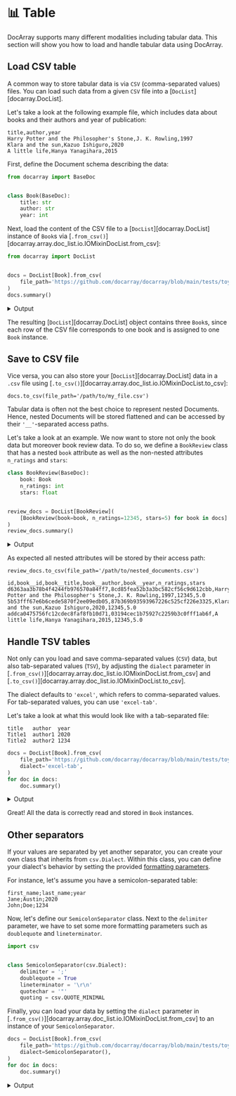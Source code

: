 # 📊 Table

DocArray supports many different modalities including tabular data.
This section will show you how to load and handle tabular data using DocArray.

## Load CSV table

A common way to store tabular data is via `CSV` (comma-separated values) files.
You can load such data from a given `CSV` file into a [`DocList`][docarray.DocList]. 

Let's take a look at the following example file, which includes data about books and their authors and year of publication:

```text
title,author,year
Harry Potter and the Philosopher's Stone,J. K. Rowling,1997
Klara and the sun,Kazuo Ishiguro,2020
A little life,Hanya Yanagihara,2015
```

First, define the Document schema describing the data:

```python
from docarray import BaseDoc


class Book(BaseDoc):
    title: str
    author: str
    year: int
```
Next, load the content of the CSV file to a [`DocList`][docarray.DocList] instance of `Book`s via [`.from_csv()`][docarray.array.doc_list.io.IOMixinDocList.from_csv]:

```python
from docarray import DocList


docs = DocList[Book].from_csv(
    file_path='https://github.com/docarray/docarray/blob/main/tests/toydata/books.csv?raw=true'
)
docs.summary()
```

<details>
    <summary>Output</summary>
    ``` { .text .no-copy }
    ╭────── DocList Summary ──────╮
    │                             │
    │   Type     DocList[Book]    │
    │   Length   3                │
    │                             │
    ╰─────────────────────────────╯
    ╭── Document Schema ──╮
    │                     │
    │   Book              │
    │   ├── title: str    │
    │   ├── author: str   │
    │   └── year: int     │
    │                     │
    ╰─────────────────────╯
    ```
</details>

The resulting [`DocList`][docarray.DocList] object contains three `Book`s, since each row of the CSV file corresponds to one book and is assigned to one `Book` instance.

## Save to CSV file

Vice versa, you can also store your [`DocList`][docarray.DocList] data in a `.csv` file using [`.to_csv()`][docarray.array.doc_list.io.IOMixinDocList.to_csv]:

``` { .python }
docs.to_csv(file_path='/path/to/my_file.csv')
```

Tabular data is often not the best choice to represent nested Documents. Hence, nested Documents will be stored flattened and can be accessed by their `'__'`-separated access paths.

Let's take a look at an example. We now want to store not only the book data but moreover book review data. To do so, we define a `BookReview` class that has a nested `book` attribute as well as the non-nested attributes `n_ratings` and `stars`:

```python
class BookReview(BaseDoc):
    book: Book
    n_ratings: int
    stars: float


review_docs = DocList[BookReview](
    [BookReview(book=book, n_ratings=12345, stars=5) for book in docs]
)
review_docs.summary()
```

<details>
    <summary>Output</summary>
    ``` { .text .no-copy}
    ╭───────── DocList Summary ─────────╮
    │                                   │
    │   Type     DocList[BookReview]    │
    │   Length   3                      │
    │                                   │
    ╰───────────────────────────────────╯
    ╭──── Document Schema ────╮
    │                         │
    │   BookReview            │
    │   ├── book: Book        │
    │   │   ├── title: str    │
    │   │   ├── author: str   │
    │   │   └── year: int     │
    │   ├── n_ratings: int    │
    │   └── stars: float      │
    │                         │
    ╰─────────────────────────╯
    ```
</details>

As expected all nested attributes will be stored by their access path:

``` { .python }
review_docs.to_csv(file_path='/path/to/nested_documents.csv')
```

``` { .text .no-copy hl_lines="1" }
id,book__id,book__title,book__author,book__year,n_ratings,stars
d6363aa3b78b4f4244fb976570a84ff7,8cd85fea52b3a3bc582cf56c9d612cbb,Harry Potter and the Philosopher's Stone,J. K. Rowling,1997,12345,5.0
5b53fff67e6b6cede5870f2ee09edb05,87b369b93593967226c525cf226e3325,Klara and the sun,Kazuo Ishiguro,2020,12345,5.0
addca0475756fc12cdec8faf8fb10d71,03194cec1b75927c2259b3c0fff1ab6f,A little life,Hanya Yanagihara,2015,12345,5.0
```

## Handle TSV tables

Not only can you load and save comma-separated values (`CSV`) data, but also tab-separated values (`TSV`), 
by adjusting the `dialect` parameter in [`.from_csv()`][docarray.array.doc_list.io.IOMixinDocList.from_csv] 
and [`.to_csv()`][docarray.array.doc_list.io.IOMixinDocList.to_csv].

The dialect defaults to `'excel'`, which refers to comma-separated values. For tab-separated values, you can use 
`'excel-tab'`.

Let's take a look at what this would look like with a tab-separated file:

```text
title	author	year
Title1	author1	2020
Title2	author2	1234
```

```python
docs = DocList[Book].from_csv(
    file_path='https://github.com/docarray/docarray/blob/main/tests/toydata/books.tsv?raw=true',
    dialect='excel-tab',
)
for doc in docs:
    doc.summary()
```

<details>
    <summary>Output</summary>
    ```text
    📄 Book : c1ac9d4 ...
    ╭──────────────────────┬───────────────╮
    │ Attribute            │ Value         │
    ├──────────────────────┼───────────────┤
    │ title: str           │ Title1        │
    │ author: str          │ author1       │
    │ year: int            │ 2020          │
    ╰──────────────────────┴───────────────╯
    📄 Book : c1ac9d4 ...
    ╭──────────────────────┬───────────────╮
    │ Attribute            │ Value         │
    ├──────────────────────┼───────────────┤
    │ title: str           │ Title1        │
    │ author: str          │ author1       │
    │ year: int            │ 2020          │
    ╰──────────────────────┴───────────────╯
    ```
</details>

Great! All the data is correctly read and stored in `Book` instances.

## Other separators

If your values are separated by yet another separator, you can create your own class that inherits from `csv.Dialect`.
Within this class, you can define your dialect's behavior by setting the provided [formatting parameters](https://docs.python.org/3/library/csv.html#dialects-and-formatting-parameters).

For instance, let's assume you have a semicolon-separated table:

```text
first_name;last_name;year
Jane;Austin;2020
John;Doe;1234
```

Now, let's define our `SemicolonSeparator` class. Next to the `delimiter` parameter, we have to set some more formatting parameters such as `doublequote` and `lineterminator`.

```python
import csv


class SemicolonSeparator(csv.Dialect):
    delimiter = ';'
    doublequote = True
    lineterminator = '\r\n'
    quotechar = '"'
    quoting = csv.QUOTE_MINIMAL
```

Finally, you can load your data by setting the `dialect` parameter in [`.from_csv()`][docarray.array.doc_list.io.IOMixinDocList.from_csv] to an instance of your `SemicolonSeparator`.

```python
docs = DocList[Book].from_csv(
    file_path='https://github.com/docarray/docarray/blob/main/tests/toydata/books_semicolon_sep.csv?raw=true',
    dialect=SemicolonSeparator(),
)
for doc in docs:
    doc.summary()
```

<details>
    <summary>Output</summary>
    ```text
    📄 Book : 321e9fd ...
    ╭──────────────────────┬───────────────╮
    │ Attribute            │ Value         │
    ├──────────────────────┼───────────────┤
    │ title: str           │ Title1        │
    │ author: str          │ author1       │
    │ year: int            │ 2020          │
    ╰──────────────────────┴───────────────╯
    📄 Book : 16d2097 ...
    ╭──────────────────────┬───────────────╮
    │ Attribute            │ Value         │
    ├──────────────────────┼───────────────┤
    │ title: str           │ Title2        │
    │ author: str          │ author2       │
    │ year: int            │ 1234          │
    ╰──────────────────────┴───────────────╯
    ```
</details>
